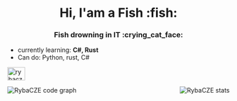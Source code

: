<h1 align="center">Hi, I'am a Fish :fish:</h1>
<h3 align="center">Fish drowning in IT :crying_cat_face:</h3>

- currently learning: **C#, Rust**
- Can do: Python, rust, C#
<p align="left">
<a href="https://discord.gg/rybacz" target="blank"><img align="center" src="https://raw.githubusercontent.com/rahuldkjain/github-profile-readme-generator/master/src/images/icons/Social/discord.svg" alt="rybacz" height="30" width="40" /></a>
</p>

<p><img align="left" src="https://github-readme-stats.vercel.app/api/top-langs?username=RybaCZE&show_icons=true&locale=en&layout=compact&theme=tokyonight" alt="RybaCZE code graph" /></p>
<p>&nbsp;<img align="right" src="https://github-readme-stats.vercel.app/api?username=RybaCZE&show_icons=true&locale=en&theme=tokyonight" alt="RybaCZE stats" /></p>

  <!--
  **RybaCZE/RybaCZE** is a ✨ _special_ ✨ repository because its `README.md` (this file) appears on your GitHub profile.

Here are some ideas to get you started:

- 🔭 I’m currently working on ...
- 🌱 I’m currently learning ...
- 👯 I’m looking to collaborate on ...
- 🤔 I’m looking for help with ...
- 💬 Ask me about ...
- 📫 How to reach me: ...
- 😄 Pronouns: ...
- ⚡ Fun fact: ...
  -->
